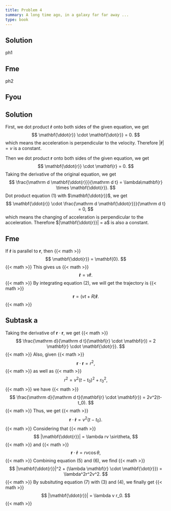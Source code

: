 ```yaml
---
title: Problem 4
summary: A long time ago, in a galaxy far far away ...
type: book
---
```


## Solution

ph1

## Fme

ph2

## Fyou

## Solution
First, we dot product $\mathbf{\dot{r}}$ onto both sides of the given equation, we get 
$$
\mathbf{\ddot{r}} \cdot \mathbf{\dot{r}} = 0.
$$
which means the acceleration is perpendicular to the velocity. Therefore $|\mathbf{\dot{r}}| = v$ is a constant.

Then we dot product $\mathbf{r}$ onto both sides of the given equation, we get
$$
\mathbf{\ddot{r}} \cdot \mathbf{r} = 0.
$$
Taking the derivative of the original equation, we get
$$
\frac{\mathrm d \mathbf{\ddot{r}}}{\mathrm d t} =  \lambda\mathbf{r} \times \mathbf{\ddot{r}}.
$$
Dot product equation (1) with $\mathbf{\ddot{r}}$, we get
$$
\mathbf{\ddot{r}} \cdot \frac{\mathrm d \mathbf{\ddot{r}}}{\mathrm d t} = 0,
$$
which means the changing of acceleration is perpendicular to the acceleration. Therefore $|\mathbf{\ddot{r}}| = a$ is also a constant.

## Fme

If $\mathbf{\dot{r}}$ is parallel to $\mathbf{r}$, then
{{< math >}}
$$
\mathbf{\ddot{r}} = \mathbf{0}.
$$
{{< math >}}
This gives us 
{{< math >}}
$$
\mathbf{\dot{r}} = v\mathbf{\hat{r}}.
$$
{{< math >}}
By integrating equation (2), we will get the trajectory is 
{{< math >}}
$$
\mathbf{r} = (vt+R)\mathbf{\hat{r}}.
$$
{{< math >}}

## Subtask a

Taking the derivative of $\mathbf{r} \cdot \mathbf{r}$, we get
{{< math >}}
$$
\frac{\mathrm d}{\mathrm d t}(\mathbf{r} \cdot \mathbf{r}) = 2 \mathbf{r} \cdot \mathbf{\dot{r}}.
$$
{{< math >}}
Also, given 
{{< math >}}
$$
\mathbf{r} \cdot \mathbf{r} = r^2,
$$
{{< math >}}
as well as 
{{< math >}}
$$
r^2 = v^2(t-t_0)^2 + r_0^2,
$$
{{< math >}}
we have
{{< math >}}
$$
\frac{\mathrm d}{\mathrm d t}(\mathbf{r} \cdot \mathbf{r}) = 2v^2(t-t_0).
$$
{{< math >}}
Thus, we get 
{{< math >}}
$$
\mathbf{r} \cdot \mathbf{\dot{r}} = v^2(t-t_0).
$$
{{< math >}}
Considering that
{{< math >}}
$$
|\mathbf{\ddot{r}}| = \lambda rv \sin\theta,
$$
{{< math >}}
and 
{{< math >}}
$$
\mathbf{r} \cdot \mathbf{\dot{r}} = rv \cos\theta,
$$
{{< math >}}
Combining equation (5) and (6), we find 
{{< math >}}
$$
|\mathbf{\ddot{r}}|^2 + (\lambda \mathbf{r} \cdot \mathbf{\dot{r}}) = \lambda^2r^2v^2.
$$
{{< math >}}
By subsituting equation (7) with (3) and (4), we finally get
{{< math >}}
$$
|\mathbf{\ddot{r}}| = \lambda v r_0.
$$
{{< math >}}
